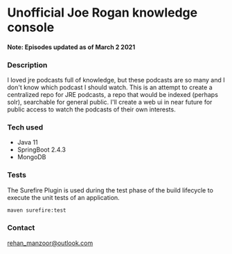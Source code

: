 # Unofficial Joe Rogan knowledge console

#### Note:  Episodes updated as of March 2 2021

### Description
I loved jre podcasts full of knowledge, but these podcasts are so many and I don't know which podcast I should watch.
This is an attempt to create a centralized repo for JRE podcasts, a repo that would be indexed (perhaps solr), searchable for general public.
I'll create a web ui in near future for public access to watch the podcasts of their own interests.

### Tech used
* Java 11
* SpringBoot 2.4.3
* MongoDB

### Tests 
The Surefire Plugin is used during the test phase of the build lifecycle to execute the unit tests of an application.
```bash
maven surefire:test
```

### Contact
rehan_manzoor@outlook.com